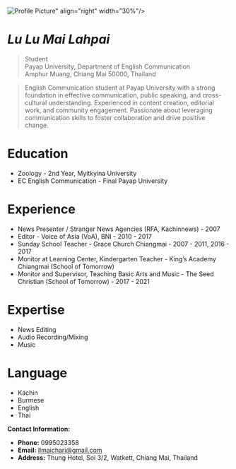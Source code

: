 ![Profile Picture](https://github.com/mailahpai/Photo/raw/main/IMG_6825.JPG)" align="right" width="30%"/>

# _Lu Lu Mai Lahpai_

> Student<br />
> Payap University, Department of English Communication<br />
> Amphur Muang, Chiang Mai 50000, Thailand<br />


> English Communication student at Payap University with a strong foundation in effective communication, public speaking, and cross-cultural understanding. Experienced in content creation, editorial work, and community engagement. Passionate about leveraging communication skills to foster collaboration and drive positive change.

# Education
* Zoology - 2nd Year, Myitkyina University
* EC English Communication - Final Payap University
  
# Experience
* News Presenter / Stranger News Agencies (RFA, Kachinnews) - 2007    
* Editor - Voice of Asia (VoA), BNI - 2010 - 2017
* Sunday School Teacher - Grace Church Chiangmai - 2007 - 2011, 2016 - 2017 
* Monitor at Learning Center, Kindergarten Teacher - King’s Academy Chiangmai (School of Tomorrow)
* Monitor and Supervisor, Teaching Basic Arts and Music - The Seed Christian (School of Tomorrow) - 2017 - 2021



# Expertise 
* News Editing
* Audio Recording/Mixing
* Music

# Language
* Kachin
* Burmese
* English
* Thai

**Contact Information:**
- **Phone:** 0995023358
- **Email:** llmaichari@gmail.com
- **Address:** 
  Thung Hotel, Soi 3/2,
  Watkett, Chiang Mai,
  Thailand



